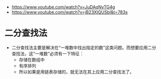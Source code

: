 - https://www.youtube.com/watch?v=JuDAqNyTG4g
- https://www.youtube.com/watch?v=jB23XIQUSbI&t=783s

# 二分查找法
- 二分查找法主要是解决在“一堆数中找出指定的数”这类问题。而想要应用二分查找法，这“一堆数”必须有一下特征：
    - 存储在数组中
    - 有序排列
    - 所以如果是用链表存储的，就无法在其上应用二分查找法了。
